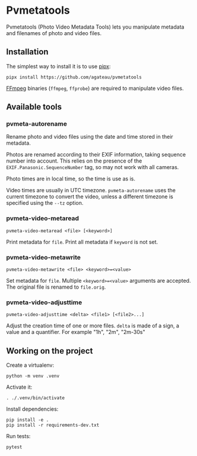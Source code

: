 # Pvmetatools

Pvmetatools (Photo Video Metadata Tools) lets you manipulate metadata and filenames of photo and video files.

## Installation

The simplest way to install it is to use [pipx](https://pypa.github.io/pipx/):

```
pipx install https://github.com/agateau/pvmetatools
```

[FFmpeg][] binaries (`ffmpeg`, `ffprobe`) are required to manipulate video files.

[FFmpeg]: https://ffmpeg.org/

## Available tools

### pvmeta-autorename

Rename photo and video files using the date and time stored in their metadata.

Photos are renamed according to their EXIF information, taking sequence number into account. This relies on the presence of the `EXIF.Panasonic.SequenceNumber` tag, so may not work with all cameras.

Photo times are in local time, so the time is use as is.

Video times are usually in UTC timezone. `pvmeta-autorename` uses the current timezone to convert the video, unless a different timezone is specified using the `--tz` option.

### pvmeta-video-metaread

`pvmeta-video-metaread <file> [<keyword>]`

Print metadata for `file`. Print all metadata if `keyword` is not set.

### pvmeta-video-metawrite

`pvmeta-video-metawrite <file> <keyword>=<value>`

Set metadata for `file`. Multiple `<keyword>=<value>` arguments are accepted. The original file is renamed to `file.orig`.

### pvmeta-video-adjusttime

`pvmeta-video-adjusttime <delta> <file1> [<file2>...]`

Adjust the creation time of one or more files. `delta` is made of a sign, a value and a quantifier. For example "1h", "2m", "2m-30s"

## Working on the project

Create a virtualenv:

```
python -m venv .venv
```

Activate it:

```
. ./.venv/bin/activate
```

Install dependencies:

```
pip install -e .
pip install -r requirements-dev.txt
```

Run tests:

```
pytest
```
